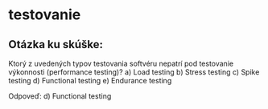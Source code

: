 # testovanie
## Otázka ku skúške:

Ktorý z uvedených typov testovania softvéru nepatrí pod testovanie výkonnosti (performance testing)?
a) Load testing
b) Stress testing
c) Spike testing
d) Functional testing
e) Endurance testing

Odpoveď: d) Functional testing
